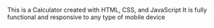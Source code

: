 This is a Calculator created with HTML, CSS, and JavaScript
It is fully functional and responsive to any type of mobile device
